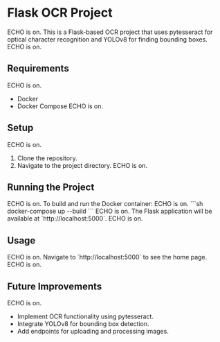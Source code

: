 # Flask OCR Project
ECHO is on.
This is a Flask-based OCR project that uses pytesseract for optical character recognition and YOLOv8 for finding bounding boxes.
ECHO is on.
## Requirements
ECHO is on.
- Docker
- Docker Compose
ECHO is on.
## Setup
ECHO is on.
1. Clone the repository.
2. Navigate to the project directory.
ECHO is on.
## Running the Project
ECHO is on.
To build and run the Docker container:
ECHO is on.
\`\`\`sh
docker-compose up --build
\`\`\`
ECHO is on.
The Flask application will be available at \`http://localhost:5000\`.
ECHO is on.
## Usage
ECHO is on.
Navigate to \`http://localhost:5000\` to see the home page.
ECHO is on.
## Future Improvements
ECHO is on.
- Implement OCR functionality using pytesseract.
- Integrate YOLOv8 for bounding box detection.
- Add endpoints for uploading and processing images.
